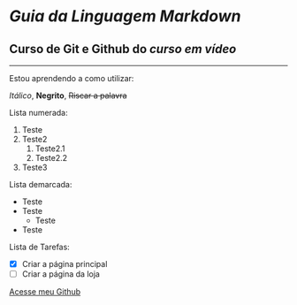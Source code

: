 # _Guia da Linguagem Markdown_

## Curso de Git e Github do *curso em vídeo*
---

Estou aprendendo a como utilizar:

*Itálico*, **Negrito**, ~~Riscar a palavra~~


Lista numerada:
1. Teste
0. Teste2
   1. Teste2.1
   2. Teste2.2
1. Teste3


Lista demarcada:
* Teste
* Teste
   * Teste
* Teste


Lista de Tarefas:
- [x] Criar a página principal
- [ ] Criar a página da loja

[Acesse meu Github](httops://github.com/devgustavotinti)